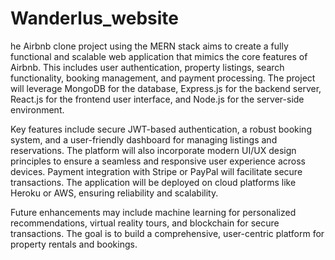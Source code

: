 # Wanderlus_website

he Airbnb clone project using the MERN stack aims to create a fully functional and scalable web application that mimics the core features of Airbnb. This includes user authentication, property listings, search functionality, booking management, and payment processing. The project will leverage MongoDB for the database, Express.js for the backend server, React.js for the frontend user interface, and Node.js for the server-side environment.

Key features include secure JWT-based authentication, a robust booking system, and a user-friendly dashboard for managing listings and reservations. The platform will also incorporate modern UI/UX design principles to ensure a seamless and responsive user experience across devices. Payment integration with Stripe or PayPal will facilitate secure transactions. The application will be deployed on cloud platforms like Heroku or AWS, ensuring reliability and scalability.

Future enhancements may include machine learning for personalized recommendations, virtual reality tours, and blockchain for secure transactions. The goal is to build a comprehensive, user-centric platform for property rentals and bookings.





